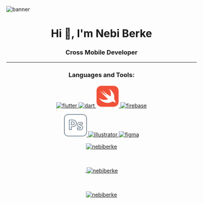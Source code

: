 ![banner](https://user-images.githubusercontent.com/37274618/235456924-1105d3e7-b7a5-4788-9263-c9ef109b4b71.jpg)

<h1 align="center">Hi 👋, I'm Nebi Berke</h1>
<h3 align="center">Cross Mobile Developer</h3>

<hr>

<div align="center">
<h3 align="center">Languages and Tools:</h3>
<a href="https://flutter.dev" target="_blank" rel="noreferrer"> <img src="https://www.vectorlogo.zone/logos/flutterio/flutterio-icon.svg" alt="flutter" width="60" height="60"/> </a>
<a href="https://dart.dev" target="_blank" rel="noreferrer"> <img src="https://www.vectorlogo.zone/logos/dartlang/dartlang-icon.svg" alt="dart" width="60" height="60"/> </a>
<a href="https://developer.apple.com/swift/" target="_blank" rel="noreferrer"> <img src="https://raw.githubusercontent.com/devicons/devicon/master/icons/swift/swift-original.svg" alt="swift" width="60" height="60"/> </a>
<a href="https://firebase.google.com/" target="_blank" rel="noreferrer"> <img src="https://www.vectorlogo.zone/logos/firebase/firebase-icon.svg" alt="firebase" width="60" height="60"/> </a>

<br>

<p align="center">
<a href="https://www.photoshop.com/en" target="_blank" rel="noreferrer"> <img src="https://raw.githubusercontent.com/devicons/devicon/master/icons/photoshop/photoshop-line.svg" alt="photoshop" width="60" height="60"/> </a>
<a href="https://www.adobe.com/in/products/illustrator.html" target="_blank" rel="noreferrer"> <img src="https://www.vectorlogo.zone/logos/adobe_illustrator/adobe_illustrator-icon.svg" alt="illustrator" width="60" height="60"/> </a>
<a href="https://www.figma.com/" target="_blank" rel="noreferrer"> <img src="https://www.vectorlogo.zone/logos/figma/figma-icon.svg" alt="figma" width="60" height="60"/>  </p>
</div>

<div align=center>
<p><img align="center" src="https://github-readme-stats-sigma-five.vercel.app/api/top-langs?username=nebiberke&show_icons=true&locale=en&layout=compact&theme=tokyonight" alt="nebiberke" /></p>
<br>
<p>&nbsp;<img align="center" src="https://github-readme-stats-sigma-five.vercel.app/api?username=nebiberke&show_icons=true&locale=en&theme=tokyonight" alt="nebiberke" /></p>
<br>
<p><img align="center" src="https://github-readme-streak-stats.herokuapp.com/?user=nebiberke&theme=buefy-dark" alt="nebiberke" /></p>
<br>
</div>


